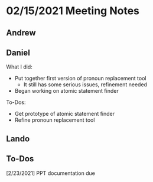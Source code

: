 # 02/15/2021 Meeting Notes


## Andrew

## Daniel
What I did:
- Put together first version of pronoun replacement tool
    - It still has some serious issues, refinement needed
- Began working on atomic statement finder

To-Dos:
- Get prototype of atomic statement finder
- Refine pronoun replacement tool

## Lando

## To-Dos
[2/23/2021] PPT documentation due

